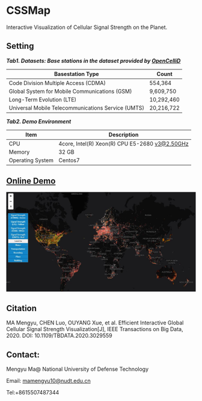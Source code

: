 # CSSMap
Interactive Visualization of Cellular Signal Strength on the Planet.



## Setting

***Tab1. Datasets: Base stations in the dataset provided by [OpenCelliD](https://www.opencellid.org)***

| Basestation Type                                   | Count      |
| -------------------------------------------------- | ---------- |
| Code Division Multiple Access (CDMA)               | 554,364    |
| Global System for Mobile Communications (GSM)      | 9,609,750  |
| Long-Term Evolution (LTE)                          | 10,292,460 |
| Universal Mobile Telecommunications Service (UMTS) | 20,216,722 |

***Tab2.  Demo Environment***

| Item             | Description                                    |
| ---------------- | ---------------------------------------------- |
| CPU              | 4core, Intel(R) Xeon(R) CPU E5-2680 v3@2.50GHz |
| Memory           | 32 GB                                          |
| Operating System | Centos7                                        |



## [Online Demo](http://www.higis.org.cn:8080/CellTowerDEMO/)

![fig](./figures/fig1.JPG)


## Citation

MA Mengyu, CHEN Luo, OUYANG Xue, et al. Efficient Interactive Global Cellular Signal Strength Visualization[J], IEEE Transactions on Big Data, 2020. DOI: 10.1109/TBDATA.2020.3029559


## Contact:

Mengyu Ma@ National University of Defense Technology

Email: mamengyu10@nudt.edu.cn

Tel:+8615507487344
